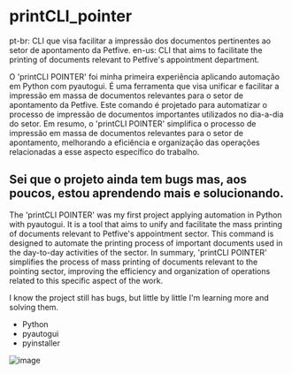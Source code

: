 # printCLI_pointer
pt-br: CLI que visa facilitar a impressão dos documentos pertinentes ao setor de apontamento da Petfive.
en-us: CLI that aims to facilitate the printing of documents relevant to Petfive's appointment department.

O 'printCLI POINTER' foi minha primeira experiência aplicando automação em Python com pyautogui. É uma ferramenta que visa unificar e facilitar a impressão em massa de documentos relevantes para o setor de apontamento da Petfive. Este comando é projetado para automatizar o processo de impressão de documentos importantes utilizados no dia-a-dia do setor. Em resumo, o 'printCLI POINTER' simplifica o processo de impressão em massa de documentos relevantes para o setor de apontamento, melhorando a eficiência e organização das operações relacionadas a esse aspecto específico do trabalho.

Sei que o projeto ainda tem bugs mas, aos poucos, estou aprendendo mais e solucionando.
------------------------------------------------------------------------------------------
The 'printCLI POINTER' was my first project applying automation in Python with pyautogui. It is a tool that aims to unify and facilitate the mass printing of documents relevant to Petfive's appointment sector. This command is designed to automate the printing process of important documents used in the day-to-day activities of the sector. In summary, 'printCLI POINTER' simplifies the process of mass printing of documents relevant to the pointing sector, improving the efficiency and organization of operations related to this specific aspect of the work. 

I know the project still has bugs, but little by little I'm learning more and solving them.

* Python
* pyautogui
* pyinstaller

![image](https://github.com/git-iesus/printCLI_pointer/assets/168778115/e9ef334e-c237-4415-b11d-4cf9263597fe)